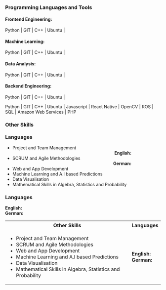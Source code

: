 ### Programming Languages and Tools

#### Frontend Engineering: &emsp; <span class="icon-star-full"></span><span class="icon-star-full"></span><span class="icon-star-full"></span>
Python | GIT | C++ | Ubuntu |

#### Machine Learning: &emsp; <span class="icon-star-full"></span><span class="icon-star-full"></span><span class="icon-star-full"></span>
Python | GIT | C++ | Ubuntu |

#### Data Analysis: &emsp; <span class="icon-star-full"></span><span class="icon-star-full"></span><span class="icon-star-full"></span>
Python | GIT | C++ | Ubuntu |

#### Backend Engineering: &emsp; <span class="icon-star-full"></span><span class="icon-star-full"></span><span class="icon-star-full"></span>
Python | GIT | C++ | Ubuntu |


Python | GIT | C++ | Ubuntu | Javascript | React Native | OpenCV | ROS | SQL | Amazon Web Services | PHP 

### Other Skills &emsp;&emsp;&emsp;&emsp;&emsp;&emsp;&emsp;&emsp;&emsp;&emsp;&emsp;&emsp;&emsp;&emsp;&emsp;&emsp;&emsp;&emsp;&emsp;&emsp;&emsp;&emsp;&emsp;&emsp;&emsp;&emsp;&emsp; Languages
- Project and Team Management &emsp;&emsp;&emsp;&emsp;&emsp;&emsp;&emsp;&emsp;&emsp;&emsp;&emsp;&emsp;&emsp;&emsp;&emsp;&emsp;&emsp;&emsp;&emsp;&emsp;&emsp;&emsp;&emsp;&nbsp; **English:** &nbsp; <span class="icon-star-full"></span><span class="icon-star-full"></span><span class="icon-star-full"></span> <br>
- SCRUM and Agile Methodologies &emsp;&emsp;&emsp;&emsp;&emsp;&emsp;&emsp;&emsp;&emsp;&emsp;&emsp;&emsp;&emsp;&emsp;&emsp;&emsp;&emsp;&emsp;&emsp;&emsp;&emsp;&emsp;&emsp; **German:**  &nbsp;<span class="icon-star-full"></span><span class="icon-star-empty"></span><span class="icon-star-empty"></span>
- Web and App Development
- Machine Learning and A.I based Predictions
- Data Visualisation
- Mathematical Skills in Algebra, Statistics and Probability

### Languages 

**English:** &nbsp; <span class="icon-star-full"></span><span class="icon-star-full"></span><span class="icon-star-full"></span> <br>
**German:**  &nbsp;<span class="icon-star-full"></span><span class="icon-star-empty"></span><span class="icon-star-empty"></span>



<table>
<tr>
<th>
Other Skills
</th>
<th>
Languages
</th>
</tr>

<tr>
<td>

<ul>
    <li>Project and Team Management</li>
    <li>SCRUM and Agile Methodologies</li>
    <li>Web and App Development</li>
    <li>Machine Learning and A.I based Predictions</li>
    <li>Data Visualisation</li>
    <li>Mathematical Skills in Algebra, Statistics and Probability</li>
</ul>

</td>
<td>

<strong>English:</strong> &nbsp; <span class="icon-star-full"></span><span class="icon-star-full"></span><span class="icon-star-full"></span> <br>
<strong>German:</strong> &nbsp; <span class="icon-star-full"></span><span class="icon-star-full"></span><span class="icon-star-full"></span> 

</td>
</tr>
</table>
